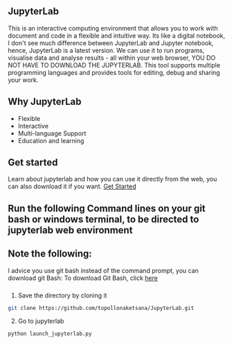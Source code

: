 ## JupyterLab
This is an interactive computing environment that allows you to work with document and code in a flexible and intuitive way. Its like a digital notebook, I don't see much difference between JupyterLab and Jupyter notebook, hence, JupyterLab is a latest version. We can use it to run programs, visualise data and analyse results - all within your web browser, YOU DO NOT HAVE TO DOWNLOAD THE JUPYTERLAB. This tool supports multiple programming languages and provides tools for editing, debug and sharing your work. 

## Why JupyterLab

- Flexible
- Interactive
- Multi-language Support
- Education and learning

## Get started
Learn about jupyterlab and how you can use it directly from the web, you can also download it if you want. [Get Started](https://jupyter.org/try-jupyter/lab/)

## Run the following Command lines on your git bash or windows terminal, to be directed to jupyterlab web environment
## Note the following:
I advice you use git bash instead of the command prompt, you can download git Bash:
To download Git Bash, click [here](https://git-scm.com/downloads/)
###

1. Save the directory by cloning it
```bash
git clone https://github.com/topollonaketsana/JupyterLab.git 

```
2. Go to jupyterlab  

```bash
python launch_jupyterlab.py
```



